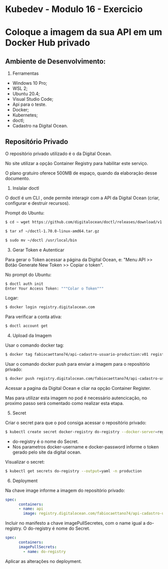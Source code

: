 <h1>Kubedev - Modulo 16 - Exercicio</h1>

<h1>Coloque a imagem da sua API em um Docker Hub privado</h1>

<h2>Ambiente de Desenvolvimento:</h2>

1. Ferramentas
* Windows 10 Pro;
* WSL 2;
* Ubuntu 20.4;
* Visual Studio Code;
* Api para o teste.
* Docker;
* Kubernetes;
* doctl;
* Cadastro na Digital Ocean.


<h2>Repositório Privado</h2>
<p>O repositório privado utilizado é o da Digital Ocean.</p>
<p>No site utilizar a opção Container Registry para habilitar este serviço.</p>
<p>O plano gratuiro oferece 500MB de espaço, quando da elaboração desse documento.</p>


1.  Inslalar doctl

<p>O doctl é um CLI , onde permite interagir com a API da Digital Ocean (criar, configurar e destruir recursos).</p>

Prompt do Ubuntu:
``` bash
$ cd ~ wget https://github.com/digitalocean/doctl/releases/download/v1.70.0/doctl-1.70.0-linux-amd64.tar.gz

$ tar xf ~/doctl-1.70.0-linux-amd64.tar.gz

$ sudo mv ~/doctl /usr/local/bin
``` 


3. Gerar Token e Autenticar

Para gerar o Token acessar a página da Digital Ocean, e:
"Menu API >> Botão Generate New Token >> Copiar o token".

No prompt do Ubuntu:
``` bash
$ doctl auth init
Enter Your Access Token: """Colar o Token"""
```

Logar:
``` bash
$ docker login registry.digitalocean.com
```

Para verificar a conta ativa:
``` bash
$ doctl account get
```


4. Upload da Imagem

Usar o comando docker tag:
``` bash
$ docker tag fabiocaettano74/api-cadastro-usuario-production:v01 registry.digitalocean.com/fabiocaettano74/api-cadastro-usuario-production:v01
```

Usar o comando docker push para enviar a imagem para o repositório privado:
``` bash
$ docker push registry.digitalocean.com/fabiocaettano74/api-cadastro-usuario-production:v01
``` 

Acessar  a pagina da Digital Ocean e cliar na opção Container Register.

Mas para utilizar esta imagem no pod é necessário autencicação, no proximo passo será comentado como realizar esta etapa.

5. Secret

Criar o secret para que o pod consiga acessar o repositório privado:
``` bash
$ kubectl create secret docker-registry do-registry --docker-server=registry.digitalocean.com/fabiocaettano74 --docker-username=token --docker-password=token --docker-email=fabio.caettano74@gmail.com -n production
```
- do-registry é o nome do Secret.
- Nos parametros docker-username e docker-password informe o token gerado pelo site da digital ocean.


Visualizar o secret:
``` bash
$ kubectl get secrets do-registry --output=yaml -n production
```


6. Deployment

Na chave image informe a imagem do repositório privado:
``` yaml
spec:       
      containers:
      - name: api
        image: registry.digitalocean.com/fabiocaettano74/api-cadastro-usuario-production:v02
```

Incluir no manifesto a chave imagePullSecretes, com o name igual a do-registry.
O do-registry é nome do Secret.
``` yaml
spec:       
      containers:
      imagePullSecrets:
        - name: do-registry
```

Aplicar as alterações no deployment.
